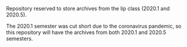 Repository reserved to store archives from the lip class (2020.1 and 2020.5).  

The 2020.1 semester was cut short due to the coronavirus pandemic, so this repository will have the archives from both 2020.1 and 2020.5 semesters.
